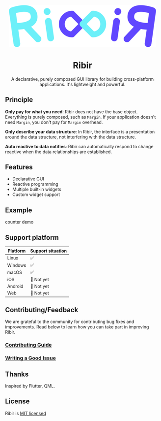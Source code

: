 <div align="center">

<img src="website/static/img/ribir-long-logo.svg" width="480px" />

# Ribir

A declarative, purely composed GUI library for building cross-platform applications. It's lightweight and powerful.

</div>

## Principle

**Only pay for what you need**: Ribir does not have the base object. Everything is purely composed, such as `Margin`. If your application doesn't need `Margin`, you don't pay for `Margin` overhead.

**Only describe your data structure**: In Ribir, the interface is a presentation around the data structure, not interfering with the data structure.

**Auto reactive to data notifies**: Ribir can automatically respond to change reactive when the data relationships are established.

## Features

- Declarative GUI
- Reactive programming
- Multiple built-in widgets
- Custom widget support

## Example

counter demo

## Support platform

|Platform|Support situation|
|---|---|
|Linux|✅|
|Windows|✅|
|macOS|✅|
|iOS|🚧 Not yet|
|Android|🚧 Not yet|
|Web|🚧 Not yet|

## Contributing/Feedback

We are grateful to the community for contributing bug fixes and improvements. Read below to learn how you can take part in improving Ribir.

### [Contributing Guide](./CONTRIBUTING.md)

### [Writing a Good Issue](https://developers.google.com/blockly/guides/contribute/get-started/write_a_good_issue)

## Thanks

Inspired by Flutter, QML.

## License

Ribir is [MIT licensed](./LICENSE)

